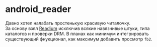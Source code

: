 # android_reader

Давно хотел налабать простенькую красивую читалочку.<br>
За основу взял [Readium](https://github.com/readium/kotlin-toolkit) исключив всякие навязчивые штуки, типа каталогов и проверки DRM.
В планах как минимум интегрировать существующий фнукционал, как максимум добавить просмотр `fb2`.
